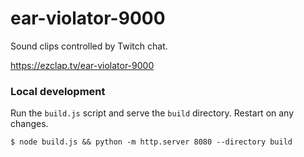 # ear-violator-9000

Sound clips controlled by Twitch chat.

https://ezclap.tv/ear-violator-9000

### Local development

Run the `build.js` script and serve the `build` directory. Restart on any changes.

```
$ node build.js && python -m http.server 8080 --directory build
```
